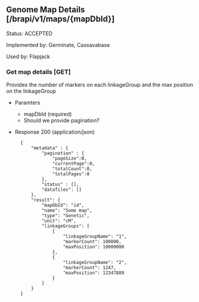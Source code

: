 ## Genome Map Details [/brapi/v1/maps/{mapDbId}]

Status: ACCEPTED

Implemented by: Germinate, Cassavabase

Used by: Flapjack

### Get map details [GET]

Provides the number of markers on each linkageGroup and the max position on the linkageGroup

+ Paramters
    + mapDbId (required)
    + Should we provide pagination?
    
+ Response 200 (application/json)
            
        {
            "metadata" : {
                "pagination" : { 
                    "pageSize":0, 
                    "currentPage":0, 
                    "totalCount":0, 
                    "totalPages":0
                },
                "status" : [],
                "datafiles": []
            },
            "result": {
                "mapDbId": "id",
                "name": "Some map",
                "type": "Genetic",
                "unit": "cM",
                "linkageGroups": [    
                    {
                        "linkageGroupName": "1",
                        "markerCount": 100000,
                        "maxPosition": 10000000
                    },
                    {
                        "linkageGroupName": "2",
                        "markerCount": 1247,
                        "maxPosition": 12347889
                    }
                ]
            }
        }

